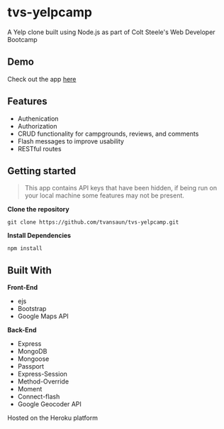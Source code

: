# tvs-yelpcamp
A Yelp clone built using Node.js as part of Colt Steele's Web Developer Bootcamp

## Demo
Check out the app [here](tvs-yelpcamp.herokuapp.com)

## Features
* Authenication
* Authorization
* CRUD functionality for campgrounds, reviews, and comments
* Flash messages to improve usability
* RESTful routes

## Getting started

> This app contains API keys that have been hidden, if being run on your local machine some features may not be present.

**Clone the repository**

` git clone https://github.com/tvansaun/tvs-yelpcamp.git `

**Install Dependencies**

` npm install `

## Built With

**Front-End**

* ejs
* Bootstrap
* Google Maps API

**Back-End**

* Express
* MongoDB
* Mongoose
* Passport
* Express-Session
* Method-Override
* Moment
* Connect-flash
* Google Geocoder API

Hosted on the Heroku platform
